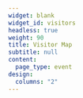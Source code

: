 ```yaml
---
widget: blank
widget_id: visitors
headless: true
weight: 90
title: Visitor Map
subtitle: null
content:
  page_type: event
design:
  columns: "2"
---
```

<script type="text/javascript" id="clstr_globe" src="//clustrmaps.com/globe.js?d=cgnXxI9HEVeFWXB9OHp4vJCVBQJNiN6JcXvp43AQx44&w=200"></script>
